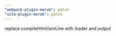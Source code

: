 ```yaml
---
"webpack-plugin-merak": patch
"vite-plugin-merak": patch
---
```


replace compileHtml/isinLine with loader and output
